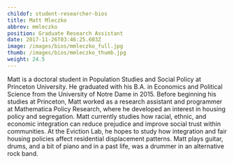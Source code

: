 ```yaml
---
childof: student-researcher-bios
title: Matt Mleczko
abbrev: mmleczko
position: Graduate Research Assistant
date: 2017-11-26T03:46:25.603Z
image: /images/bios/mmleczko_full.jpg
thumb: /images/bios/mmleczko_thumb.jpg
weight: 24.5
---
```

Matt is a doctoral student in Population Studies and Social Policy at Princeton University. He graduated with his B.A. in Economics and Political Science from the University of Notre Dame in 2015. Before beginning his studies at Princeton, Matt worked as a research assistant and programmer at Mathematica Policy Research, where he developed an interest in housing policy and segregation. Matt currently studies how racial, ethnic, and economic integration can reduce prejudice and improve social trust within communities. At the Eviction Lab, he hopes to study how integration and fair housing policies affect residential displacement patterns. Matt plays guitar, drums, and a bit of piano and in a past life, was a drummer in an alternative rock band.

